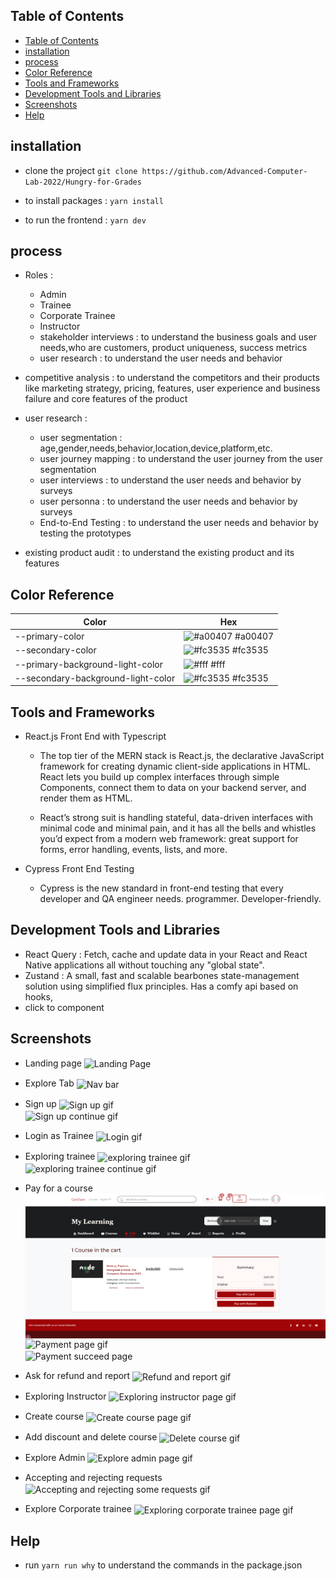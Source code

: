 ## Table of Contents

- [Table of Contents](#table-of-contents)
- [installation](#installation)
- [process](#process)
- [Color Reference](#color-reference)
- [Tools and Frameworks](#tools-and-frameworks)
- [Development Tools and Libraries](#development-tools-and-libraries)
- [Screenshots](#screenshots)
- [Help](#help)

## installation

- clone the project `git clone https://github.com/Advanced-Computer-Lab-2022/Hungry-for-Grades`

- to install packages : `yarn install`

- to run the frontend : `yarn dev`

## process

- Roles :

  - Admin
  - Trainee
  - Corporate Trainee
  - Instructor
  - stakeholder interviews : to understand the business goals and user needs,who are customers, product uniqueness, success metrics
  - user research : to understand the user needs and behavior

- competitive analysis : to understand the competitors and their products like marketing strategy, pricing, features, user experience and business failure and core features of the product
- user research :

  - user segmentation : age,gender,needs,behavior,location,device,platform,etc.
  - user journey mapping : to understand the user journey from the user segmentation
  - user interviews : to understand the user needs and behavior by surveys
  - user personna : to understand the user needs and behavior by surveys
  - End-to-End Testing : to understand the user needs and behavior by testing the prototypes

- existing product audit : to understand the existing product and its features

## Color Reference

| Color                              | Hex                                                              |
| ---------------------------------- | ---------------------------------------------------------------- |
| --primary-color                    | ![#a00407](https://via.placeholder.com/10/a00407?text=+) #a00407 |
| --secondary-color                  | ![#fc3535](https://via.placeholder.com/10/fc3535?text=+) #fc3535 |
| --primary-background-light-color   | ![#fff](https://via.placeholder.com/10/fff?text=+) #fff          |
| --secondary-background-light-color | ![#fc3535](https://via.placeholder.com/10/fc3535?text=+) #fc3535 |

## Tools and Frameworks

- React.js Front End with Typescript

  - The top tier of the MERN stack is React.js, the declarative JavaScript framework for creating dynamic client-side applications in HTML. React lets you build up complex interfaces through simple Components, connect them to data on your backend server, and render them as HTML.

  - React’s strong suit is handling stateful, data-driven interfaces with minimal code and minimal pain, and it has all the bells and whistles you’d expect from a modern web framework: great support for forms, error handling, events, lists, and more.

- Cypress Front End Testing
  - Cypress is the new standard in front-end testing that every developer and QA engineer needs. programmer. Developer-friendly.

## Development Tools and Libraries

- React Query : Fetch, cache and update data in your React and React Native applications all without touching any "global state".
- Zustand : A small, fast and scalable bearbones state-management solution using simplified flux principles. Has a comfy api based on hooks,
- click to component

## Screenshots

- Landing page
  <img src="../screenshots/Landing Page.gif" alt="Landing Page" align="center" >
  <br/>
- Explore Tab
  <img src="../screenshots/explore.gif" alt="Nav bar" align="center" >
  <br/>

- Sign up
  <img src="../screenshots/Sign up.gif" alt="Sign up gif" align="center">
  <br/>
  <img src="../screenshots/Sign up verification.gif" alt="Sign up continue gif" align="center">
  <br/>
- Login as Trainee
  <img src="../screenshots/Login.gif" alt="Login gif" align="center">
  <br/>
- Exploring trainee
  <img src="../screenshots/Exploring trainee.gif" alt="exploring trainee gif" align="center">
  <br/>
  <img src="../screenshots/Trainee change password.gif" alt="exploring trainee continue gif" align="center">
  <br/>
- Pay for a course
  <img src="../screenshots/Cart hover pay with card.png" alt="Cart page with hover pay with card img" align="center">
  <br/>
  <img src="../screenshots/Stripe.gif" alt="Payment page gif" align="center">
  <br/>
  <img src="../screenshots/Payment success.gif" alt="Payment succeed page" align="center">
  <br/>
- Ask for refund and report
  <img src="../screenshots/Report.gif" alt="Refund and report gif" align="center">
  <br/>
- Exploring Instructor
  <img src="../screenshots/Instructor.gif" alt="Exploring instructor page gif" align="center">
  <br/>
- Create course
  <img src="../screenshots/Create course.gif" alt="Create course page gif" align="center">
  <br/>
- Add discount and delete course
  <img src="../screenshots/Delete course.gif" alt="Delete course gif" align="center">
  <br/>
- Explore Admin
  <img src="../screenshots/Admin.gif" alt="Explore admin page gif" align="center">
  <br/>
- Accepting and rejecting requests
  <img src="../screenshots/Corporate.gif" alt="Accepting and rejecting some requests gif" align="center">
  <br/>
- Explore Corporate trainee
  <img src="../screenshots/Corporate.gif" alt="Exploring corporate trainee page gif" align="center">
  <br/>

## Help

- run `yarn run why` to understand the commands in the package.json
